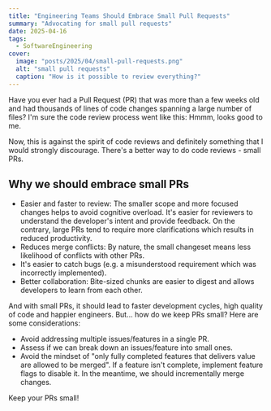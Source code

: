```yaml
---
title: "Engineering Teams Should Embrace Small Pull Requests"
summary: "Advocating for small pull requests"
date: 2025-04-16
tags:
  - SoftwareEngineering
cover:
  image: "posts/2025/04/small-pull-requests.png"
  alt: "small pull requests"
  caption: "How is it possible to review everything?"
---
```

Have you ever had a Pull Request (PR) that was more than a few weeks old and had thousands of lines of code changes spanning a large number of files? 
I'm sure the code review process went like this: Hmmm, looks good to me.

Now, this is against the spirit of code reviews and definitely something that I would strongly discourage. 
There's a better way to do code reviews - small PRs.

## Why we should embrace small PRs

- Easier and faster to review:
  The smaller scope and more focused changes helps to avoid cognitive overload.
  It's easier for reviewers to understand the developer's intent and provide feedback.
  On the contrary, large PRs tend to require more clarifications which results in reduced productivity. 
- Reduces merge conflicts: By nature, the small changeset means less likelihood of conflicts with other PRs.
- It's easier to catch bugs (e.g. a misunderstood requirement which was incorrectly implemented).
- Better collaboration: Bite-sized chunks are easier to digest and allows developers to learn from each other.

And with small PRs, it should lead to faster development cycles, high quality of code and happier engineers.
But... how do we keep PRs small? Here are some considerations:
- Avoid addressing multiple issues/features in a single PR.
- Assess if we can break down an issues/feature into small ones.
- Avoid the mindset of "only fully completed features that delivers value are allowed to be merged". If a feature isn't complete, implement feature flags to disable it. In the meantime, we should incrementally merge changes. 

Keep your PRs small!